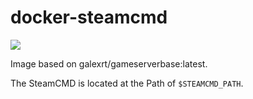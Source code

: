 # docker-steamcmd

[![](https://images.microbadger.com/badges/image/galexrt/steamcmd.svg)](https://microbadger.com/images/galexrt/steamcmd "Get your own image badge on microbadger.com")

Image based on galexrt/gameserverbase:latest.

The SteamCMD is located at the Path of `$STEAMCMD_PATH`.
